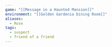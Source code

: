 ```yaml
---
game: "[[Message in a Haunted Mansion]]"
environment: "[[Golden Gardenia Dining Room]]"
aliases:
  - Rose
tags:
  - suspect
  - friend of a friend
---
```

